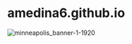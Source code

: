 # amedina6.github.io 
![minneapolis_banner-1-1920](https://github.com/AMedina6/amedina6.github.io/assets/110204847/6f0b53b6-3c11-4705-b4ab-961cdaeeaef8)

